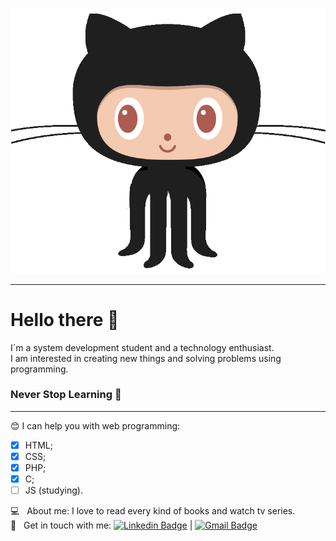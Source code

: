 ![octocat](https://github.com/souzatrixie/souzatrixie/blob/main/octocat.gif)
***
# Hello there 🖖

I´m a system development student and a technology enthusiast. </br>
I am interested in creating new things and solving problems using programming. </br>

### Never Stop Learning 🚀
***

😊   I can help you with web programming: </br>
- [x] HTML; </br>
- [x] CSS; </br>
- [x] PHP; </br>
- [x] C; </br>
- [ ] JS (studying). </br> 

:computer: &nbsp; About me: I love to read every kind of books and watch tv series. <br/>
:email: &nbsp; Get in touch with me:
[![Linkedin Badge](https://img.shields.io/badge/-souzatrixie-blue?style=flat-square&logo=Linkedin&logoColor=white&link=https://www.linkedin.com/in/souzatrixie/)](https://www.linkedin.com/in/souzatrixie/) 
| 
[![Gmail Badge](https://img.shields.io/badge/-biamoreirasouza2612@hotmail.com-c14438?style=flat-square&logo=Gmail&logoColor=white&link=mailto:biamoreirasouza2612@hotmail.com)](mailto:biamoreirasouza2612@hotmail.com)

